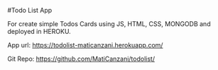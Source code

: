 
#Todo List App

For create simple Todos Cards using JS, HTML, CSS, MONGODB and deployed in HEROKU.

App url:  https://todolist-maticanzani.herokuapp.com/

Git Repo: https://github.com/MatiCanzani/todolist/ 



